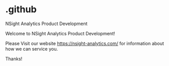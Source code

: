 # .github
NSight Analytics Product Development

Welcome to NSight Analytics Product Development!

Please Visit our website https://nsight-analytics.com/ for information about how we can service you.

Thanks!
